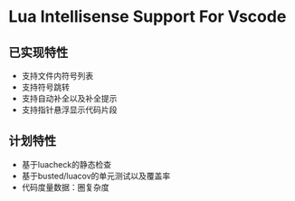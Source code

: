 # Lua Intellisense Support For Vscode

## 已实现特性

* 支持文件内符号列表
* 支持符号跳转
* 支持自动补全以及补全提示
* 支持指针悬浮显示代码片段

## 计划特性

* 基于luacheck的静态检查
* 基于busted/luacov的单元测试以及覆盖率
* 代码度量数据：圈复杂度